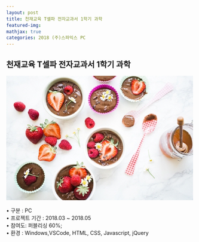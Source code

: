 ```yaml
---
layout: post
title: 천재교육 T셀파 전자교과서 1학기 과학
featured-img:
mathjax: true
categories: 2018 (주)스파익스 PC
---
```


## 천재교육 T셀파 전자교과서 1학기 과학

![00pudding](/images/00pudding.jpg)  

• 구분 : PC  
• 프로젝트 기간 : 2018.03 ~ 2018.05  
• 참여도: 퍼블리싱 60%;  
• 환경 : Windows,VSCode, HTML, CSS, Javascript, jQuery  


